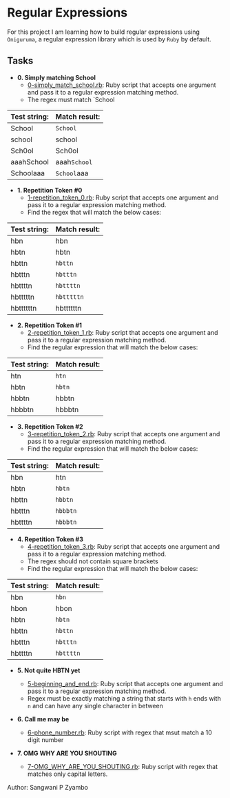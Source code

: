 # Regular Expressions
For this project I am learning how to build regular expressions using `Oniguruma`, a regular expression library which is used by `Ruby` by default.

## Tasks
* **0. Simply matching School**
	* [0-simply_match_school.rb](./0-simply_match_school.rb): Ruby script that accepts one argument and pass it to a regular expression matching method.
	* The regex must match `School

| Test string:	| Match result:  |
|---------------|----------------|
| School	| `School`  	 |
| school	| school  	 |
| Sch0ol	| Sch0ol  	 |
| aaahSchool	| aaah`School` 	 |
| Schoolaaa	| `School`aaa  	 |


* **1. Repetition Token #0**
	* [1-repetition_token_0.rb](./1-repetition_token_0.rb): Ruby script that accepts one argument and pass it to a regular expression matching method.
	* Find the regex that will match the below cases:

| Test string:	| Match result:  |
|---------------|----------------|
| hbn 		| hbn 	  	 |
| hbtn 		| hbtn 	  	 |
| hbttn 	| `hbttn` 	 |
| hbtttn 	| `hbtttn` 	 |
| hbttttn 	| `hbttttn` 	 |
| hbtttttn 	| `hbtttttn` 	 |
| hbttttttn 	| hbttttttn 	 |


* **2. Repetition Token #1**
	* [2-repetition_token_1.rb](./2-repetition_token_1.rb): Ruby script that accepts one argument and pass it to a regular expression matching method.
	* Find the regular expression that will match the below cases:

| Test string:	| Match result:  |
|---------------|----------------|
| htn 		| `htn` 	 |
| hbtn 		| `hbtn` 	 |
| hbbtn 	| hbbtn 	 |
| hbbbtn 	| hbbbtn 	 |


* **3. Repetition Token #2**
	* [3-repetition_token_2.rb](./3-repetition_token_2.rb): Ruby script that accepts one argument and pass it to a regular expression matching method.
	* Find the regular expression that will match the below cases:

| Test string:	| Match result:  |
|---------------|----------------|
| hbn 		| htn 	 	 |
| hbtn 		| `hbtn` 	 |
| hbttn 	| `hbbtn` 	 |
| hbtttn 	| `hbbbtn` 	 |
| hbttttn 	| `hbbbtn` 	 |


* **4. Repetition Token #3**
	* [4-repetition_token_3.rb](./4-repetition_token_3.rb): Ruby script that accepts one argument and pass it to a regular expression matching method.
	* The regex should not contain square brackets
	* Find the regular expression that will match the below cases:

| Test string:	| Match result:  |
|---------------|----------------|
| hbn 		| `hbn`	 	 |
| hbon 		| hbon 	 	 |
| hbtn 		| `hbtn` 	 |
| hbttn		| `hbttn` 	 |
| hbtttn	| `hbtttn` 	 |
| hbttttn	| `hbttttn` 	 |


* **5. Not quite HBTN yet**
	* [5-beginning_and_end.rb](./5-beginning_and_end.rb): Ruby script that accepts one argument and pass it to a regular expression matching method.
	* Regex must be exactly matching a string that starts with `h` ends with `n` and can have any single character in between


* **6. Call me may be**
	* [6-phone_number.rb](./6-phone_number.rb): Ruby script with regex that msut match a 10 digit number

* **7. OMG WHY ARE YOU SHOUTING**
	* [7-OMG_WHY_ARE_YOU_SHOUTING.rb](./7-OMG_WHY_ARE_YOU_SHOUTING.rb): Ruby script with regex that matches only capital letters.

Author: Sangwani P Zyambo <sangwani-coder>
